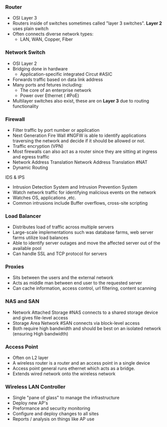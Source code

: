 ### Router
- OSI Layer 3
- Routers inside of switches sometimes called "layer 3 switches". **Layer 2** uses plain switch
- Often connects diverse network types:
	- LAN, WAN, Copper, Fiber

### Network Switch
- OSI Layer 2
- Bridging done in hardware
	- Application-specific integrated Circut #ASIC
-  Forwards traffic based on data link address
- Many ports and fetures including:
	- The core of an enterprise network
	-  Power over Ethernet ( #PoE)
- Multilayer switches also exist, these are on **Layer 3** due to routing functionality

### Firewall
- Filter traffic by port number or application
-  Next Generation Fire Wall #NGFW is able to identify applications traversing the network and decide if it should be allowed or not.
- Traffic encryption (VPN)
- Most firewalls can also act as a router since they are sitting at ingress and egress traffic
- Network Address Translation Network Address Translation #NAT
- Dynamic Routing

IDS & IPS
- Intrusion Detection System and Intrusion Prevention System
- Watch network traffic for identifying malicious events on the network
- Watches OS, applications ,etc. 
- Common intrusions include Buffer overflows, cross-site scripting

### Load Balancer
- Distributes load of traffic across multiple servers
- Large-scale implementations such was database farms, web server farms utilize load balances
- Able to identify server outages and move the affected server out of the available pool
- Can handle SSL and TCP protocol for servers

### Proxies
- Sits between the users and the external network
- Acts as middle man between end user to the requested server
- Can cache information, access control, url filtering, content scanning

### NAS and SAN
- Network Attached Storage #NAS connects to a shared storage device and gives file-level access
- Storage Area Network #SAN connects via block-level access
- Both require high bandwidth and should be best on an isolated network (ensuring High bandwidth)

### Access Point
- Often on L2 layer
- A wireless router is a router and an access point in a single device
- Access point general runs ethernet which acts as a bridge.
- Extends wired network onto the wireless network

### Wireless LAN Controller
- Single "pane of glass" to manage the infrastructure
- Deploy new AP's
- Preformance and security monitoring
- Configure and deploy changes to all sites
- Reports / analysis on things like AP use